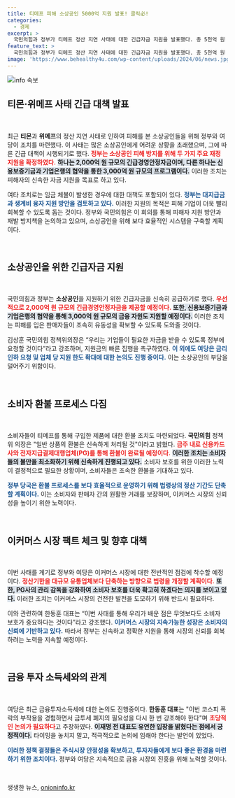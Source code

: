 ```yaml
---
title: 티메프 피해 소상공인 5000억 지원 발표! 클릭必!
categories:
  - 경제
excerpt: >
  국민의힘과 정부가 티메프 정산 지연 사태에 대한 긴급자금 지원을 발표했다. 총 5천억 원 규모의 금융 지원과 소비자 환불이 이번 주 내 완료될 예정이다. 피해 소상공인을 위한 구체적 대책과 재발 방지 방안도 논의됐다.
feature_text: >
  국민의힘과 정부가 티메프 정산 지연 사태에 대한 긴급자금 지원을 발표했다. 총 5천억 원 규모의 금융 지원과 소비자 환불이 이번 주 내 완료될 예정이다. 피해 소상공인을 위한 구체적 대책과 재발 방지 방안도 논의됐다.
image: 'https://www.behealthy4u.com/wp-content/uploads/2024/06/news.jpg'
---
```


<p><img src="https://www.behealthy4u.com/wp-content/uploads/2024/06/news.jpg" alt="info 속보" /></p>

<h2 data-ke-size="size26">티몬·위메프 사태 긴급 대책 발표</h2>

<p data-ke-size="size16">&nbsp;</p>

<p data-ke-size="size16">최근 <b>티몬</b>과 <b>위메프</b>의 정산 지연 사태로 인하여 피해를 본 소상공인들을 위해 정부와 여당이 조치를 마련했다. 이 사태는 많은 소상공인에게 어려운 상황을 초래했으며, 그에 따른 긴급 대책이 시행되기로 했다. <b><span style="color: #ee2323;">정부는 소상공인 피해 방지를 위해 두 가지 주요 재정 지원을 확정하였다.</span></b> <b><span style="background-color: #21538527;">하나는 2,000억 원 규모의 긴급경영안정자금이며, 다른 하나는 신용보증기금과 기업은행의 협약을 통한 3,000억 원 규모의 프로그램이다.</span></b> 이러한 조치는 피해자의 신속한 자금 지원을 목표로 하고 있다.</p>

<p data-ke-size="size16">여타 조치로는 임금 체불이 발생한 경우에 대한 대책도 포함되어 있다. <b><span style="color: #1a5490;">정부는 대지급금과 생계비 융자 지원 방안을 검토하고 있다.</span></b> 이러한 지원의 목적은 피해 기업이 더욱 빨리 회복할 수 있도록 돕는 것이다. 정부와 국민의힘은 이 회의를 통해 피해자 지원 방안과 재발 방지책을 논의하고 있으며, 소상공인을 위해 보다 효율적인 시스템을 구축할 계획이다.</p>

<p data-ke-size="size16">&nbsp;</p>

<h2 data-ke-size="size26">소상공인을 위한 긴급자금 지원</h2>

<p data-ke-size="size16">&nbsp;</p>

<p data-ke-size="size16">국민의힘과 정부는 <b>소상공인</b>을 지원하기 위한 긴급자금을 신속히 공급하기로 했다. <b><span style="color: #ee2323;">우선적으로 2,000억 원 규모의 긴급경영안정자금을 제공할 예정이다.</span></b> <b><span style="background-color: #21538527;">또한, 신용보증기금과 기업은행의 협약을 통해 3,000억 원 규모의 금융 자원도 지원할 예정이다.</span></b> 이러한 조치는 피해를 입은 판매자들이 조속히 유동성을 확보할 수 있도록 도와줄 것이다.</p>

<p data-ke-size="size16">김상훈 국민의힘 정책위의장은 “우리는 기업들이 필요한 자금을 받을 수 있도록 정부에 요청할 것이다”라고 강조하며, 지원금의 빠른 집행을 촉구하였다. <b><span style="color: #1a5490;">이 외에도 여당은 금리 인하 요청 및 업체 당 지원 한도 확대에 대한 논의도 진행 중이다.</span></b> 이는 소상공인의 부담을 덜어주기 위함이다.</p>

<p data-ke-size="size16">&nbsp;</p>

<h2 data-ke-size="size26">소비자 환불 프로세스 다짐</h2>

<p data-ke-size="size16">&nbsp;</p>

<p data-ke-size="size16">소비자들이 티메프를 통해 구입한 제품에 대한 환불 조치도 마련되었다. <b>국민의힘</b> 정책위 의장은 "일반 상품의 환불은 신속하게 처리될 것"이라고 밝혔다. <b><span style="color: #ee2323;">금주 내로 신용카드사와 전자지급결제대행업체(PG)를 통해 환불이 완료될 예정이다.</span></b> <b><span style="background-color: #21538527;">이러한 조치는 소비자들의 불만을 최소화하기 위해 신속하게 진행되고 있다.</span></b> 소비자 보호를 위한 이러한 노력이 결정적으로 필요한 상황이며, 소비자들은 조속한 환불을 기대하고 있다.</p>

<p data-ke-size="size16"><b><span style="color: #1a5490;">정부 당국은 환불 프로세스를 보다 효율적으로 운영하기 위해 법령상의 정산 기간도 단축할 계획이다.</span></b> 이는 소비자와 판매자 간의 원활한 거래를 보장하며, 이커머스 시장의 신뢰성을 높이기 위한 노력이다.</p>

<p data-ke-size="size16">&nbsp;</p>

<h2 data-ke-size="size26">이커머스 시장 팩트 체크 및 향후 대책</h2>

<p data-ke-size="size16">&nbsp;</p>

<p data-ke-size="size16">이번 사태를 계기로 정부와 여당은 이커머스 시장에 대한 전반적인 점검에 착수할 예정이다. <b><span style="color: #ee2323;">정산기한을 대규모 유통업체보다 단축하는 방향으로 법령을 개정할 계획이다.</span></b> <b><span style="background-color: #21538527;">또한, PG사의 관리 감독을 강화하여 소비자 보호를 더욱 확고히 하겠다는 의지를 보이고 있다.</span></b> 이러한 조치는 이커머스 시장의 건전한 발전을 도모하기 위해 반드시 필요하다.</p>

<p data-ke-size="size16">이와 관련하여 한동훈 대표는 “이번 사태를 통해 우리가 배운 점은 무엇보다도 소비자 보호가 중요하다는 것이다”라고 강조했다. <b><span style="color: #1a5490;">이커머스 시장의 지속가능한 성장은 소비자의 신뢰에 기반하고 있다.</span></b> 따라서 정부는 신속하고 정확한 지원을 통해 시장의 신뢰를 회복하려는 노력을 지속할 예정이다.</p>

<p data-ke-size="size16">&nbsp;</p>

<h2 data-ke-size="size26">금융 투자 소득세와의 관계</h2>

<p data-ke-size="size16">&nbsp;</p>

<p data-ke-size="size16">여당은 최근 금융투자소득세에 대한 논의도 진행중이다. <b>한동훈 대표</b>는 "이번 코스피 폭락의 부작용을 경험하면서 금투세 폐지의 필요성을 다시 한 번 강조해야 한다"며 <b><span style="color: #ee2323;">초당적인 논의가 필요하다</span></b>고 주장하였다. <b><span style="background-color: #21538527;">이재명 전 대표도 유연한 입장을 밝혔다는 점에서 긍정적이다.</span></b> 타이밍을 놓치지 말고, 적극적으로 논의에 임해야 한다는 발언이 있었다.</p>

<p data-ke-size="size16"><b><span style="color: #1a5490;">이러한 정책 결정들은 주식시장 안정성을 확보하고, 투자자들에게 보다 좋은 환경을 마련하기 위한 조치이다.</span></b> 정부와 여당은 지속적으로 금융 시장의 진흥을 위해 노력할 것이다.</p>

<p data-ke-size="size16">&nbsp;</p>
생생한 뉴스, <a href="https://onioninfo.kr" rel="dofollow">onioninfo.kr</a>


